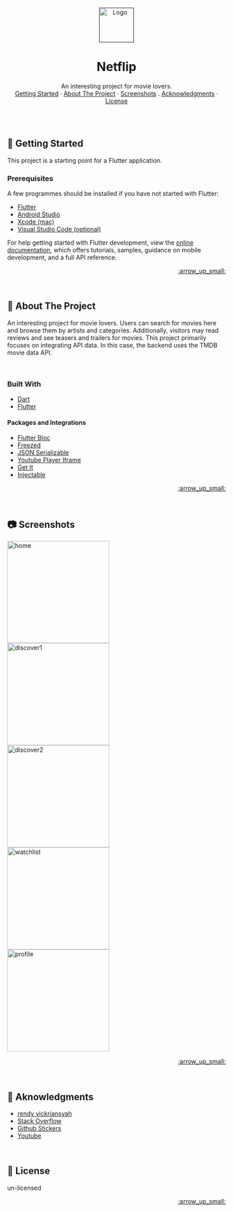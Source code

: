 <div id="top"></div>

<br /><br />

<div align="center">
  <a href="">
    <img src="screenshots/github.png" alt="Logo" width="80" height="80">
  </a>

  # Netflip
  
  <p align="center">
  An interesting project for movie lovers. 
    <br />
    <a href="#getting_started">Getting Started</a>
    ·
    <a href="#about_project">About The Project</a>
    ·
    <a href="#screenshots">Screenshots</a>
<!--     ·
    <a href="#design_pattern">Design Pattern</a> -->
    .
    <a href="#acknowledgments">Acknowledgments</a>
    ·
    <a href="#license">License</a>
  </p>
</div>
<br />


<br />
<!-- GETTING STARTED -->
<div id="getting_started"></div>

## :rocket: Getting Started

This project is a starting point for a Flutter application.

### Prerequisites

A few programmes should be installed if you have not started with Flutter:

- [Flutter](https://docs.flutter.dev/get-started/install)
- [Android Studio](https://developer.android.com/studio)
- [Xcode (mac)](https://developer.apple.com/xcode/resources/)
- [Visual Studio Code (optional)](https://code.visualstudio.com/Download)

For help getting started with Flutter development, view the
[online documentation](https://docs.flutter.dev/), which offers tutorials,
samples, guidance on mobile development, and a full API reference.

<p align="right"><a href="#top"> :arrow_up_small: </a></p>

<br />
<!-- ABOUT THE PROJECT -->
<div id="about_project"></div>

## :blue_book: About The Project

An interesting project for movie lovers. Users can search for movies here and browse them by artists and categories. Additionally, visitors may read reviews and see teasers and trailers for movies.
This project primarily focuses on integrating API data. In this case, the backend uses the TMDB movie data API.

<br />

### Built With

- [Dart](https://dart.dev/guides)
- [Flutter](https://docs.flutter.dev/get-started/codelab)

#### Packages and Integrations

- [Flutter Bloc](https://pub.dev/packages/flutter_bloc)
- [Freezed](https://pub.dev/packages/freezed) 
- [JSON Serializable](https://pub.dev/packages/json_serializable) 
- [Youtube Player Iframe](https://pub.dev/packages/youtube_player_iframe)
- [Get It](https://pub.dev/packages/get_it) 
- [Injectable](https://pub.dev/packages/injectable) 


<p align="right"><a href="#top"> :arrow_up_small: </a></p>

<br />
<!-- SCREENSHOTS -->
<div id="screenshots"></div>

## :camera: Screenshots

<div style="display:grid">
    <img style="width: 235px" src="screenshots/home.jpg" alt="home" title="home">
    <img style="width: 235px" src="screenshots/discover1.jpg" alt="discover1" title="discover1">
    <img style="width: 235px" src="screenshots/discover2.jpg" alt="discover2" title="discover2">
    <img style="width: 235px" src="screenshots/watchlist.jpg" alt="watchlist" title="watchlist">
    <img style="width: 235px" src="screenshots/profile.jpg" alt="profile" title="profile">
</div>

<p align="right"><a href="#top"> :arrow_up_small: </a></p>

<!-- <br /> -->
<!-- DESIGN PATTERN -->
<!-- <div id="design_pattern"></div>

## :open_file_folder: Design Pattern

- components (global componets)
- config (app config like colors and size)
- data (dummy data)
- models
- controller (global state management)
- screens
  - home
    - view
    - widgets
    - controller (small controller of the view)
- utilities
  - services

<p align="right"><a href="#top"> :arrow_up_small: </a></p>  -->



<br />
<!-- ACKNOWLEDGMENTS -->
<div id="acknowledgments"></div>

## :smiling_face_with_three_hearts: Aknowledgments

- [rendy vickriansyah](https://www.figma.com/@rendy)
- [Stack Overflow](https://stackoverflow.com/)
- [Github Stickers](https://github.com/ikatyang/emoji-cheat-sheet/blob/master/README.md)
- [Youtube](https://youtube.com)



<br />
<!-- LICENSE -->
<div id="license"></div>

## :page_with_curl: License

un-licensed

<p align="right"><a href="#top"> :arrow_up_small: </a></p>
